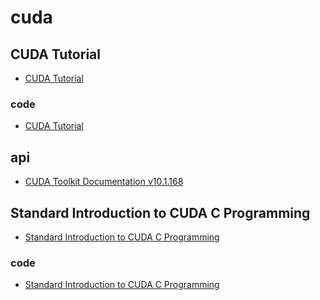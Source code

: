 # cuda

## CUDA Tutorial

- [CUDA Tutorial](https://cuda-tutorial.readthedocs.io/en/latest/)

### code

- [CUDA Tutorial](https://github.com/gaoxinge/something/tree/master/cuda/CUDA%20tutorial)

## api

- [CUDA Toolkit Documentation v10.1.168](https://docs.nvidia.com/cuda/index.html)

## Standard Introduction to CUDA C Programming

- [Standard Introduction to CUDA C Programming](https://www.olcf.ornl.gov/wp-content/uploads/2013/02/Intro_to_CUDA_C-TS.pdf)

### code

- [Standard Introduction to CUDA C Programming]()